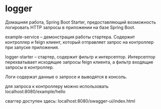 # logger  

Домашняя работа, Spring Boot Starter, предоставляющий возможность логировать HTTP запросы в приложении на базе Spring Boot.  

example-service – демонстрация работы стартера. Содержит контроллер и feign клиент, который отправляет запрос на контроллер при запуске приложения.  

logger-starter – стартер, содержит фильтр и интерсептор. Интерсептор перехватывает исходящие запросы feign клиента, а фильтр входящие запросы в контроллер.  

Логи содержат данные о запросе и выводятся в консоль.  

для запроса к контроллеру можно использовать localhost:8080/example/hello  

сваггер доступен здесь: localhost:8080/swagger-ui/index.html  
